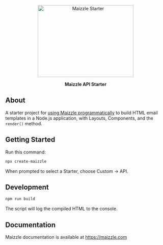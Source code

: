 <div align="center">
  <p>
    <a href="https://maizzle.com" target="_blank">
      <picture>
        <source media="(prefers-color-scheme: dark)" srcset="https://github.com/maizzle/maizzle/raw/master/.github/logo-dark.svg">
        <img alt="Maizzle Starter" src="https://github.com/maizzle/maizzle/raw/master/.github/logo-light.svg" width="300" height="225" style="max-width: 100%;">
      </picture>
    </a>
  </p>

  **Maizzle API Starter**

</div>

## About

A starter project for [using Maizzle programmatically](https://maizzle.com/docs/api) to build HTML email templates in a Node.js application, with Layouts, Components, and the `render()` method.

## Getting Started

Run this command:

```bash
npx create-maizzle
```

When prompted to select a Starter, choose Custom → API.

## Development

```bash
npm run build
```

The script will log the compiled HTML to the console.

## Documentation

Maizzle documentation is available at https://maizzle.com
